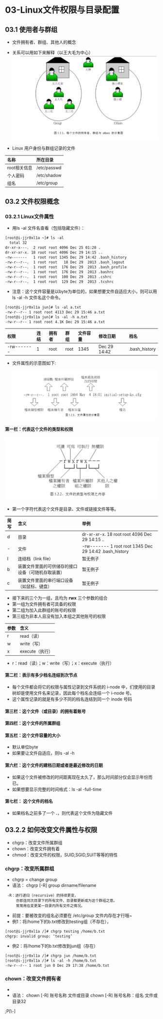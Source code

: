 # 03-Linux文件权限与目录配置
## 03.1 使用者与群组
* 文件拥有者、群组、其他人的概念
* 关系可以用如下来解释（以王大毛为中心）
 ![每个文件的拥有者、群组与others的示意图](03-图片/每个文件的拥有者、群组与others的示意图.png)

* Linux 用户身份与群组记录的文件

| 名称 | 所在目录 |
|:-- |:-- |
| root相关信息 | /etc/passwd |
| 个人密码 | /etc/shadow |
| 组名 | /etc/group |

## 03.2 文件权限概念
### 03.2.1 Linux文件属性
* 用ls -al 文件名查看（包括隐藏文件）：
```
[root@i-jjr0xl1a ~]# ls -al
  total 32
dr-xr-x---.  2 root root 4096 Dec 25 01:20 .
dr-xr-xr-x. 18 root root 4096 Dec 29 14:15 ..
-rw-------   1 root root 1345 Dec 29 14:42 .bash_history
-rw-r--r--.  1 root root   18 Dec 29  2013 .bash_logout
-rw-r--r--.  1 root root  176 Dec 29  2013 .bash_profile
-rw-r--r--.  1 root root  176 Dec 29  2013 .bashrc
-rw-r--r--.  1 root root  100 Dec 29  2013 .cshrc
-rw-r--r--.  1 root root  129 Dec 29  2013 .tcshrc
```

* 注意：这个文件容量是以byte为单位的，如果想要文件自适应大小，则可以用 ls -al -h 文件名这个命令。
```
[root@i-jjr0xl1a jun]# ls -al a.txt
-rw-r--r-- 1 root root 4113 Dec 29 15:46 a.txt
[root@i-jjr0xl1a jun]# ls -al -h a.txt
-rw-r--r-- 1 root root 4.1K Dec 29 15:46 a.txt
```

| 权限 | 连结 | 拥有者 | 群组 | 文件容量 | 修改日期 | 档名|
|:-- |:-- |:-- |:-- |:-- |:-- |:-- |
| -rw------- | 1 |root|root|1345|Dec 29 14:42|.bash_history|

* 文件属性的示意图如下:

  ![文件属性的示意图](03-图片/文件属性的示意图.png)

#### 第一栏：代表这个文件的类型和权限

 ![文件类型与权限的内容](03-图片/文件类型与权限的内容.png)



* 第一个字符代表这个文件是目录、文件或链接文件等等。

| 简写 | 含义 | 举例 |
|:-- |:-- |:-- |
| d | 目录 |dr-xr-xr-x. 18 root root 4096 Dec 29 14:15 ..|
| - | 文件 |-rw-------   1 root root 1345 Dec 29 14:42 .bash_history|
| l | 连结档（link file） | 暂无例子 |
| b | 装置文件里面的可供储存的接口设备（可随机存取装置） | 暂无例子 |
| c | 装置文件里面的串行端口设备（如鼠标、键盘） | 暂无例子 |

* 接下来的三个为一组，且均为 **rwx** 三个参数的组合
 * 第一组为文件拥有者可具备的权限
 * 第二组为加入此群组的账号的权限
 * 第三组为非本人且没有加入本组之其他账号的权限

| 参数 | 含义 |
|:-- |:-- |
| r | read（读） |
| w | write（写）|
| x | execute（执行）|
* r：read（读）；w：write（写）；x：execute（执行）

#### 第二栏：表示有多少档名连结到次节点
* 每个文件都会将它的权限与属性记录到文件系统的 i-node 中，们使用的目录树却是使用文件名来记录，因此每个档名会连结一个 i-node 号。
* 这个属性记录的就是有多少不同的档名连结到同一个 inode 号码

#### 第三栏：这个文件（或目录）的拥有着账号
#### 第四栏：这个文件的所属群组
#### 第五栏：这个文件容量的大小
* 默认单位byte
* 如果要让文件自适应，则ls -al -h

#### 第六栏：这个文件的建档日期或者是最近修改的日期
* 如果这个文件被修改的时间距离现在太久了，那么时间部分仅会显示年份而已。
* 如果想要显示完整的时间格式：ls -al -full-time

#### 第七栏： 这个文件的档名
* 如果档名之前多了一个 **.**，则代表这个文件为隐藏文件

## 03.2.2 如何改变文件属性与权限
* chgrp：改变文件所属群组
* chown：改变文件拥有着
* chmod：改变文件的权限，SUID,SGID,SUIT等等的特性

### chgrp：改变所属群组
* chgrp = change group
* 语法： chgrp [-R] group dirname/filename
```
 -R：进行递归（recursive）的持续更变，
     亦即连同次目录下的所有文件、目录都更新成为这个群组之意。
     常常用在变更某一目录内所有文件之情况。
```
* 前提：要被改变的组名必须要在 /etc/group 文件内存在才行哦~
* 例1：将/home下的b.txt修改到testing组（不存在），
```
[root@i-jjr0xl1a /]# chgrp testing /home/b.txt
chgrp: invalid group: ‘testing’
```
* 例2：将/home下的b.txt修改到jun组（存在）
```
[root@i-jjr0xl1a /]# chgrp jun /home/b.txt
[root@i-jjr0xl1a /]# ls -al -h /home/b.txt
-rw-r--r-- 1 root jun 0 Dec 29 17:38 /home/b.txt
```

### chown：改变文件拥有者
*
* 语法： chown [-R] 账号名称 文件或目录
chown [-R] 账号名称：组名 文件或目录32
<!--  -->;P[\-]
